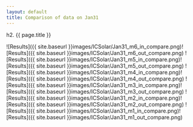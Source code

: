 ```yaml
---
layout: default
title: Comparison of data on Jan31
---
```

h2. {{ page.title }}

![Results]({{ site.baseurl }}images/ICSolar/Jan31_m6_in_compare.png)![Results]({{ site.baseurl }}images/ICSolar/Jan31_m6_out_compare.png)
![Results]({{ site.baseurl }}images/ICSolar/Jan31_m5_in_compare.png)![Results]({{ site.baseurl }}images/ICSolar/Jan31_m5_out_compare.png)
![Results]({{ site.baseurl }}images/ICSolar/Jan31_m4_in_compare.png)![Results]({{ site.baseurl }}images/ICSolar/Jan31_m4_out_compare.png)
![Results]({{ site.baseurl }}images/ICSolar/Jan31_m3_in_compare.png)![Results]({{ site.baseurl }}images/ICSolar/Jan31_m3_out_compare.png)
![Results]({{ site.baseurl }}images/ICSolar/Jan31_m2_in_compare.png)![Results]({{ site.baseurl }}images/ICSolar/Jan31_m2_out_compare.png)
![Results]({{ site.baseurl }}images/ICSolar/Jan31_m1_in_compare.png)![Results]({{ site.baseurl }}images/ICSolar/Jan31_m1_out_compare.png)
